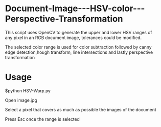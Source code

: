 # Document-Image---HSV-color---Perspective-Transformation
This script uses OpenCV to generate the upper and lower HSV ranges of any pixel in an RGB document image, tolerances could be modified.

The selected color range is used for color subtraction followed by canny edge detection,hough transform, line intersections and lastly perspective transformation


# Usage
$python HSV-Warp.py

Open image.jpg

Select a pixel that covers as much as possible the images of the document

Press Esc once the range is selected
